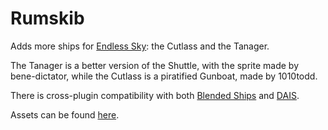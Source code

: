 # Rumskib

Adds more ships for [Endless Sky](https://github.com/endless-sky/endless-sky): the Cutlass and the Tanager.

The Tanager is a better version of the Shuttle, with the sprite made by bene-dictator, while the Cutlass is a piratified Gunboat, made by 1010todd.

There is cross-plugin compatibility with both [Blended Ships](https://github.com/mOctave/blended-ships) and [DAIS](https://github.com/Daeridanii1/DAIS).

Assets can be found [here](https://github.com/TheGiraffe3/homula-rumskib-assets).
